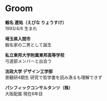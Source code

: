 # Groom

**蝦名 遼祐（えびな りょうすけ）**  
1993/4/6 生まれ

**埼玉県入間市**  
蝦名家の二男として誕生

**私立東邦大学附属東邦高等学校**  
弓道部メンバーと出会う

**法政大学 デザイン工学部**  
景観研4期生 
研究で哲学書を読み漁るも理解できず

**パシフィックコンサルタンツ（株）**  
大阪配属 現在6年目
